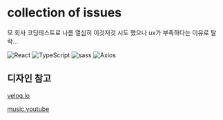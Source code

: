# collection of issues

모 회사 코딩테스트로 나름 열심히 이것저것 시도 했으나 ux가 부족하다는 이유로 탈락...

<img src="https://img.shields.io/badge/React-61DAFB?style=flat-square&logo=React&logoColor=white" alt="React"/> <img src="https://img.shields.io/badge/TypeScript-3178C6?style=flat-square&logo=TypeScript&logoColor=white" alt="TypeScript"/> <img src="https://img.shields.io/badge/Sass-CC6699?style=flat-square&logo=Sass&logoColor=white" alt="sass"/> <img src="https://img.shields.io/badge/Axios-5A29E4?style=flat-square&logo=Axios&logoColor=white" alt="Axios"/>

## 디자인 참고
[velog.io](https://velog.io/)

[music.youtube](https://music.youtube.com/)

